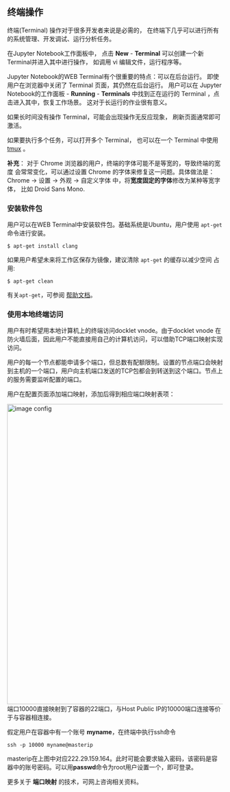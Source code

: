 ## 终端操作 ##

终端(Terminal) 操作对于很多开发者来说是必需的，
在终端下几乎可以进行所有的系统管理、开发调试、运行分析任务。

在Jupyter Notebook工作面板中，
点击 **New** - **Terminal** 可以创建一个新Terminal并进入其中进行操作，
如调用 vi 编辑文件，运行程序等。

Jupyter Notebook的WEB Terminal有个很重要的特点：可以在后台运行。
即使用户在浏览器中关闭了 Terminal 页面，其仍然在后台运行。
用户可以在 Jupyter Notebook的工作面板 - **Running** - **Terminals**
中找到正在运行的 Terminal ，点击进入其中，恢复工作场景。
这对于长运行的作业很有意义。

如果长时间没有操作 Terminal，可能会出现操作无反应现象，
刷新页面通常即可激活。 

如果要执行多个任务，可以打开多个 Terminal，
也可以在一个 Terminal 中使用 [tmux](https://tmux.github.io) 。

**补充**：
对于 Chrome 浏览器的用户，终端的字体可能不是等宽的，导致终端的宽度
会常常变化，可以通过设置 Chrome 的字体来修复这一问题。具体做法是： Chrome -> 
设置 -> 外观 -> 自定义字体 中，将**宽度固定的字体**修改为某种等宽字体，
比如 Droid Sans Mono.

### 安装软件包 ###

用户可以在WEB Terminal中安装软件包。基础系统是Ubuntu，用户使用 `apt-get`
命令进行安装。

```
$ apt-get install clang
```

如果用户希望未来将工作区保存为镜像，建议清除 `apt-get` 的缓存以减少空间
占用:

```
$ apt-get clean
```

有关`apt-get`，可参阅 
[帮助文档](https://help.ubuntu.com/community/AptGet/Howto)。

### 使用本地终端访问 ###

用户有时希望用本地计算机上的终端访问docklet vnode。由于docklet
vnode 在防火墙后面，因此用户不能直接用自己的计算机访问，可以借助TCP端口映射实现访问。

用户的每一个节点都能申请多个端口，但总数有配额限制。设置的节点端口会映射到主机的一个端口，用户向主机端口发送的TCP包都会到转送到这个端口。节点上的服务需要监听配置的端口。

用户在配置页面添加端口映射，添加后得到相应端口映射表项：

<img src="../images/config-tcp.png" width="700" alt="image config">
端口10000直接映射到了容器的22端口，与Host Public IP的10000端口连接等价于与容器相连接。


假定用户在容器中有一个账号 **myname**，在终端中执行ssh命令

```
ssh -p 10000 myname@masterip
```

masterip在上图中对应222.29.159.164。此时可能会要求输入密码，该密码是容器中的账号密码。可以用**passwd**命令为root用户设置一个，即可登录。

更多关于 **端口映射** 的技术，可网上咨询相关资料。
